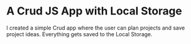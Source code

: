 # A Crud JS App with Local Storage

I created a simple Crud app where the user can plan projects and save project ideas. Everything gets saved to the Local Storage.